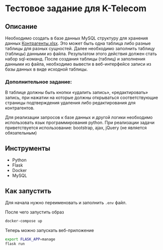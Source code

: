 # Тестовое задание для K-Telecom
## Описание
Необходимо создать в базе данных MySQL структуру для хранения данных 
[Контрагенты.xlsx](https://github.com/painassasin/k-telecom/files/5899935/default.xlsx). 
Это может быть одна таблица либо разные таблицы для разных сущностей.
Далее необходимо заполнить таблицу (таблицы) данными из файла.
Результатом этого действия должен стать набор sql-команд.
После создания таблицы (таблиц) и заполнения данными из файла, 
необходимо вывести в веб-интерфейсе записи из базы данных 
в виде исходной таблицы. 


### Дополнительное задание:
В таблице должны быть кнопки «удалить запись», «редактировать» запись,
при нажатии на которые должны открываться соответствующие страницы
подтверждения удаления либо редактирования для контрагентов.

Для реализации запросов к базе данных и другой логики необходимо 
использовать язык программирования python.
При реализации задачи приветствуется использование: 
bootstrap, ajax, jQuery (не является обязательным) 

## Инструменты
- Python
- Flask
- Docker
- MySQL

## Как запустить
Для начала нужно переименовать и заполнить `.env` файл.

После чего запустить образ
```bash
docker-compose up
```
Теперь можно запускать веб-приложение
```bash
export FLASK_APP=manage
flask run
```

